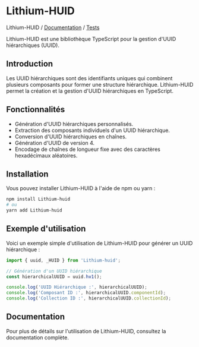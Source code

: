 # Lithium-HUID

Lithium-HUID / [Documentation](docs/modules.md) / [Tests](tests/reports/test-report.md)

Lithium-HUID est une bibliothèque TypeScript pour la gestion d'UUID hiérarchiques (UUID).

## Introduction

Les UUID hiérarchiques sont des identifiants uniques qui combinent plusieurs composants pour former une structure hiérarchique. Lithium-HUID permet la création et la gestion d'UUID hiérarchiques en TypeScript.

## Fonctionnalités

- Génération d'UUID hiérarchiques personnalisés.
- Extraction des composants individuels d'un UUID hiérarchique.
- Conversion d'UUID hiérarchiques en chaînes.
- Génération d'UUID de version 4.
- Encodage de chaînes de longueur fixe avec des caractères hexadécimaux aléatoires.

## Installation

Vous pouvez installer Lithium-HUID à l'aide de npm ou yarn :

```bash
npm install Lithium-huid
# ou
yarn add Lithium-huid
```

## Exemple d'utilisation

Voici un exemple simple d'utilisation de Lithium-HUID pour générer un UUID hiérarchique :

```typescript
import { uuid, _HUID } from 'Lithium-huid';

// Génération d'un UUID hiérarchique
const hierarchicalUUID = uuid.hv1();

console.log('UUID Hiérarchique :', hierarchicalUUID);
console.log('Composant ID :', hierarchicalUUID.componentId);
console.log('Collection ID :', hierarchicalUUID.collectionId);
```

## Documentation

Pour plus de détails sur l'utilisation de Lithium-HUID, consultez la documentation complète.
